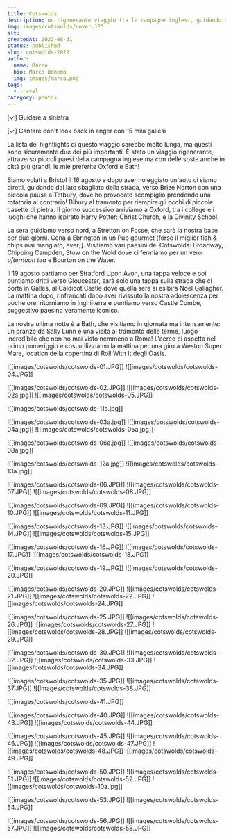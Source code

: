 ```yaml
---
title: Cotswolds
description: un rigenerante viaggio tra le campagne inglesi, guidando dal lato sbagliato
img: images/cotswolds/cover.JPG 
alt: 
createdAt: 2023-08-31
status: published
slug: cotswolds-2022
author:
  name: Marco
  bio: Marco Bonomo
  img: images/marco.png
tags:
  - travel
category: photos
---
```


[✓] Guidare a sinistra   

[✓] Cantare don't look back in anger con 15 mila gallesi

La lista dei hightlights di questo viaggio sarebbe molto lunga, ma questi sono sicuramente due dei più importanti.
È stato un viaggio rigenerante, attraverso piccoli paesi della campagna inglese ma con delle soste anche in città più grandi, le mie preferite Oxford e Bath!

Siamo volati a Bristol il 16 agosto e dopo aver noleggiato un'auto ci siamo diretti, guidando dal lato sbagliato della strada, verso Brize Norton con una piccola pausa a Tetbury, dove ho provocato scompiglio prendendo una rotatoria al contrario! Bibury al tramonto per riempire gli occhi di piccole casette di pietra.
Il giorno successivo arriviamo a Oxford, tra i college e i luoghi che hanno ispirato Harry Potter: Christ Church, e la Divinity School. 

La sera guidiamo verso nord, a Stretton on Fosse, che sarà la nostra base per due giorni. Cena a Ebrington in un Pub gourmet (forse il miglior fish & chips mai mangiato, ever]]. Visitiamo vari paesini del Cotswolds: Broadway, Chipping Campden, Stow on the Wold dove ci fermiamo per un vero *afternoon tea* e Bourton on the Water.

Il 19 agosto partiamo per Stratford Upon Avon, una tappa veloce e poi puntiamo dritti verso Gloucester, sarà solo una tappa sulla strada che ci porta in Galles, al Caldicot Castle dove quella sera si esibirà Noel Gallagher.
La mattina dopo, rinfrancati dopo aver rivissuto la nostra adolescenza per poche ore, ritorniamo in Inghilterra e puntiamo verso Castle Combe, suggestivo paesino veramente iconico.

La nostra ultima notte è a Bath, che visitiamo in giornata ma intensamente: un pranzo da Sally Lunn e una visita al tramonto delle terme, luogo incredibile che non ho mai visto nemmeno a Roma!
L'aereo ci aspetta nel primo pomeriggio e così utilizziamo la mattina per una giro a Weston Super Mare, location della copertina di Roll With It degli Oasis.



![[images/cotswolds/cotswolds-01.JPG]]
![[images/cotswolds/cotswolds-04.JPG]]


![[images/cotswolds/cotswolds-02.JPG]]
![[images/cotswolds/cotswolds-02a.jpg]]
![[images/cotswolds/cotswolds-05.JPG]]


![[images/cotswolds/cotswolds-11a.jpg]]


![[images/cotswolds/cotswolds-03a.jpg]]
![[images/cotswolds/cotswolds-04a.jpg]]
![[images/cotswolds/cotswolds-05a.jpg]]


![[images/cotswolds/cotswolds-06a.jpg]]
![[images/cotswolds/cotswolds-08a.jpg]]


![[images/cotswolds/cotswolds-12a.jpg]]
![[images/cotswolds/cotswolds-13a.jpg]]


![[images/cotswolds/cotswolds-06.JPG]]
![[images/cotswolds/cotswolds-07.JPG]]
![[images/cotswolds/cotswolds-08.JPG]]



![[images/cotswolds/cotswolds-09.JPG]]
![[images/cotswolds/cotswolds-10.JPG]]
![[images/cotswolds/cotswolds-11.JPG]]


![[images/cotswolds/cotswolds-13.JPG]]
![[images/cotswolds/cotswolds-14.JPG]]
![[images/cotswolds/cotswolds-15.JPG]]


![[images/cotswolds/cotswolds-16.JPG]]
![[images/cotswolds/cotswolds-17.JPG]]
![[images/cotswolds/cotswolds-18.JPG]]


![[images/cotswolds/cotswolds-19.JPG]]
![[images/cotswolds/cotswolds-20.JPG]]


![[images/cotswolds/cotswolds-20.JPG]]
![[images/cotswolds/cotswolds-21.JPG]]
![[images/cotswolds/cotswolds-22.JPG]]
![[images/cotswolds/cotswolds-24.JPG]]


![[images/cotswolds/cotswolds-25.JPG]]
![[images/cotswolds/cotswolds-26.JPG]]
![[images/cotswolds/cotswolds-27.JPG]]
![[images/cotswolds/cotswolds-28.JPG]]
![[images/cotswolds/cotswolds-29.JPG]]


![[images/cotswolds/cotswolds-30.JPG]]
![[images/cotswolds/cotswolds-32.JPG]]
![[images/cotswolds/cotswolds-33.JPG]]
![[images/cotswolds/cotswolds-34.JPG]]


![[images/cotswolds/cotswolds-35.JPG]]
![[images/cotswolds/cotswolds-37.JPG]]
![[images/cotswolds/cotswolds-38.JPG]]


![[images/cotswolds/cotswolds-41.JPG]]


![[images/cotswolds/cotswolds-40.JPG]]
![[images/cotswolds/cotswolds-43.JPG]]
![[images/cotswolds/cotswolds-44.JPG]]


![[images/cotswolds/cotswolds-45.JPG]]
![[images/cotswolds/cotswolds-46.JPG]]
![[images/cotswolds/cotswolds-47.JPG]]
![[images/cotswolds/cotswolds-48.JPG]]
![[images/cotswolds/cotswolds-49.JPG]]


![[images/cotswolds/cotswolds-50.JPG]]
![[images/cotswolds/cotswolds-51.JPG]]
![[images/cotswolds/cotswolds-52.JPG]]
![[images/cotswolds/cotswolds-10a.jpg]]


![[images/cotswolds/cotswolds-53.JPG]]
![[images/cotswolds/cotswolds-54.JPG]]


![[images/cotswolds/cotswolds-56.JPG]]
![[images/cotswolds/cotswolds-57.JPG]]
![[images/cotswolds/cotswolds-58.JPG]]

